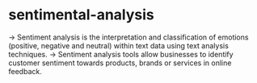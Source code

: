 # sentimental-analysis
-> Sentiment analysis is the interpretation and classification of emotions (positive, negative and neutral) within text data using text analysis techniques.
-> Sentiment analysis tools allow businesses to identify customer sentiment towards products, brands or services in online feedback.

#
